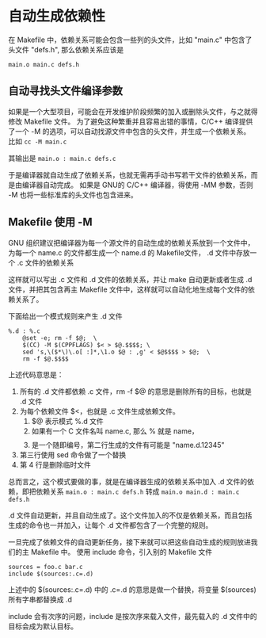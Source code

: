 # 自动生成依赖性

在 Makefile 中，依赖关系可能会包含一些列的头文件，比如 "main.c" 中包含了头文件 "defs.h", 那么依赖关系应该是

`main.o main.c defs.h`

## 自动寻找头文件编译参数

如果是一个大型项目，可能会在开发维护阶段频繁的加入或删除头文件，与之就得修改 Makefile 文件。
为了避免这种繁重并且容易出错的事情，C/C++ 编译提供了一个 -M 的选项，可以自动找源文件中包含的头文件，并生成一个依赖关系。
比如
`cc -M main.c`

其输出是
`main.o : main.c defs.c`

于是编译器就自动生成了依赖关系，也就无需再手动书写若干文件的依赖关系，而是由编译器自动完成。
如果是 GNU的 C/C++ 编译器，得使用 -MM 参数，否则 -M 也将一些标准库的头文件也包含进来。

## Makefile 使用 -M

GNU 组织建议把编译器为每一个源文件的自动生成的依赖关系放到一个文件中，为每一个 name.c 的文件都生成一个 name.d 的 Makefile文件， .d 文件中存放一个 .c 文件的依赖关系

这样就可以写出 .c 文件和 .d 文件的依赖关系，并让 make 自动更新或者生成 .d 文件，并把其包含再主 Makefile 文件中，这样就可以自动化地生成每个文件的依赖关系了。

下面给出一个模式规则来产生 .d 文件
```
%.d : %.c
    @set -e; rm -f $@;  \
    $(CC) -M $(CPPFLAGS) $< > $@.$$$$; \
    sed 's,\($*\)\.o[ :]*,\1.o $@ : ,g' < $@$$$$ > $@;  \
    rm -f $@.$$$$
```

上述代码意思是：
1. 所有的 .d 文件都依赖 .c 文件，rm -f $@ 的意思是删除所有的目标，也就是 .d 文件
2. 为每个依赖文件 $<，也就是 .c 文件生成依赖文件。
   1. $@ 表示模式 %.d 文件
   2. 如果有一个 C 文件名叫 name.c, 那么 % 就是 name，
   3. $$$$ 是一个随即编号，第二行生成的文件有可能是 "name.d.12345"
3. 第三行使用 sed 命令做了一个替换
4. 第 4 行是删除临时文件
 
总而言之，这个模式要做的事，就是在编译器生成的依赖关系中加入 .d 文件的依赖，即把依赖关系
`main.o : main.c defs.h`
转成
`main.o main.d : main.c defs.h`

.d 文件自动更新，并且自动生成了。这个文件加入的不仅是依赖关系，而且包括生成的命令也一并加入，让每个 .d 文件都包含了一个完整的规则。

一旦完成了依赖文件的自动更新任务，接下来就可以把这些自动生成的规则放进我们的主 Makefile 中。
使用 include 命令，引入别的 Makefile 文件
```
sources = foo.c bar.c
include $(sources:.c=.d)
```

上述中的 $(sources:.c=.d) 中的 .c=.d 的意思是做一个替换，将变量 $(sources) 所有字串都替换成 .d

include 会有次序的问题，include 是按次序来载入文件，最先载入的 .d 文件中的目标会成为默认目标。